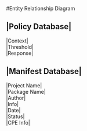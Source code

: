 #Entity Relationship Diagram

|Policy Database|
 ---------------
|Context| <br/>
|Threshold| <br/>
|Response| <br/>

|Manifest Database|
 -----------------
|Project Name| <br/>
|Package Name| <br/>
|Author| <br/>
|Info| <br/>
|Date| <br/>
|Status| <br/>
|CPE Info| <br/>
